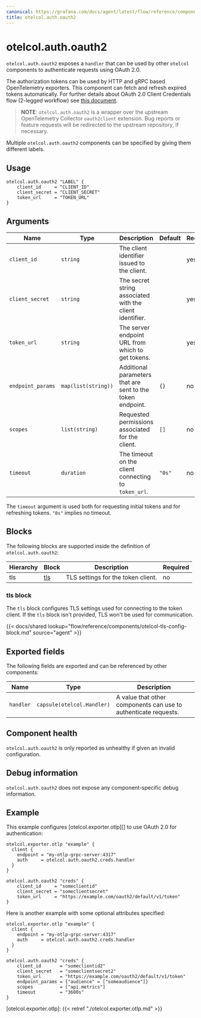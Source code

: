 ```yaml
---
canonical: https://grafana.com/docs/agent/latest/flow/reference/components/otelcol.auth.oauth2/
title: otelcol.auth.oauth2
---
```


# otelcol.auth.oauth2

`otelcol.auth.oauth2` exposes a `handler` that can be used by other `otelcol`
components to authenticate requests using OAuth 2.0.

The authorization tokens can be used by HTTP and gRPC based OpenTelemetry exporters. 
This component can fetch and refresh expired tokens automatically. For further details about 
OAuth 2.0 Client Credentials flow (2-legged workflow) see [this document](https://datatracker.ietf.org/doc/html/rfc6749#section-4.4).

> **NOTE**: `otelcol.auth.oauth2` is a wrapper over the upstream OpenTelemetry
> Collector `oauth2client` extension. Bug reports or feature requests will be
> redirected to the upstream repository, if necessary.

Multiple `otelcol.auth.oauth2` components can be specified by giving them
different labels.

## Usage

```river
otelcol.auth.oauth2 "LABEL" {
    client_id     = "CLIENT_ID"
    client_secret = "CLIENT_SECRET"
    token_url     = "TOKEN_URL"
}
```

## Arguments

Name | Type | Description | Default | Required
---- | ---- | ----------- | ------- | --------
`client_id` | `string` | The client identifier issued to the client. | | yes
`client_secret` | `string` | The secret string associated with the client identifier. | | yes
`token_url` | `string` | The server endpoint URL from which to get tokens. | | yes
`endpoint_params` | `map(list(string))` | Additional parameters that are sent to the token endpoint. | `{}` | no
`scopes` | `list(string)` | Requested permissions associated for the client. | `[]` | no
`timeout` | `duration` | The timeout on the client connecting to `token_url`. | `"0s"` | no

The `timeout` argument is used both for requesting initial tokens and for refreshing tokens. `"0s"` implies no timeout.

## Blocks

The following blocks are supported inside the definition of
`otelcol.auth.oauth2`:

Hierarchy | Block | Description | Required
--------- | ----- | ----------- | --------
tls | [tls][] | TLS settings for the token client. | no

[tls]: #tls-block

### tls block

The `tls` block configures TLS settings used for connecting to the token client. If the `tls` block isn't provided, 
TLS won't be used for communication.

{{< docs/shared lookup="flow/reference/components/otelcol-tls-config-block.md" source="agent" >}}

## Exported fields

The following fields are exported and can be referenced by other components:

Name | Type | Description
---- | ---- | -----------
`handler` | `capsule(otelcol.Handler)` | A value that other components can use to authenticate requests.

## Component health

`otelcol.auth.oauth2` is only reported as unhealthy if given an invalid
configuration.

## Debug information

`otelcol.auth.oauth2` does not expose any component-specific debug information.

## Example

This example configures [otelcol.exporter.otlp][] to use OAuth 2.0 for authentication:

```river
otelcol.exporter.otlp "example" {
  client {
    endpoint = "my-otlp-grpc-server:4317"
    auth     = otelcol.auth.oauth2.creds.handler
  }
}

otelcol.auth.oauth2 "creds" {
    client_id     = "someclientid"
    client_secret = "someclientsecret"
    token_url     = "https://example.com/oauth2/default/v1/token"
}
```

Here is another example with some optional attributes specified:
```river
otelcol.exporter.otlp "example" {
  client {
    endpoint = "my-otlp-grpc-server:4317"
    auth     = otelcol.auth.oauth2.creds.handler
  }
}

otelcol.auth.oauth2 "creds" {
    client_id       = "someclientid2"
    client_secret   = "someclientsecret2"
    token_url       = "https://example.com/oauth2/default/v1/token"
    endpoint_params = {"audience" = ["someaudience"]}
    scopes          = ["api.metrics"]
    timeout         = "3600s"
}
```

[otelcol.exporter.otlp]: {{< relref "./otelcol.exporter.otlp.md" >}}
